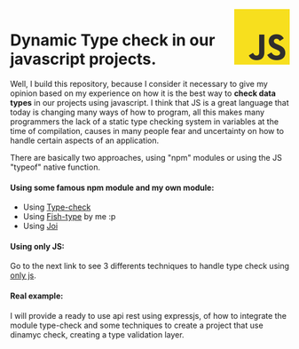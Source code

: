 <img src="https://github.com/damiancipolat/dynamicy-type-check-in-js/blob/master/doc/js-logo.png?raw=true" width="100px" align="right" />

# Dynamic Type check in our javascript projects.

Well, I build this repository, because I consider it necessary to give my opinion based on my experience on how it is the best way to **check data types** in our projects using javascript. I think that JS is a great language that today is changing many ways of how to program, all this makes many programmers the lack of a static type checking system in variables at the time of compilation, causes in many people fear and uncertainty on how to handle certain aspects of an application.

There are basically two approaches, using "npm" modules or using the JS "typeof" native function.

#### Using some famous npm module and my own module:
- Using [Type-check]
- Using [Fish-type] by me :p
- Using [Joi]

[Type-check]:https://github.com/damiancipolat/dynamicy-type-check-in-js/blob/master/UsingLibs.md
[Fish-type]:https://github.com/damiancipolat/dynamicy-type-check-in-js/blob/master/UsingLibs.md
[joi]:https://github.com/damiancipolat/dynamicy-type-check-in-js/blob/master/UsingLibs.md

#### Using only JS:
Go to the next link to see 3 differents techniques to handle type check using [only js].

[only js]:https://github.com/damiancipolat/dynamicy-type-check-in-js/blob/master/Techniques.md

#### Real example:
I will provide a ready to use api rest using expressjs, of how to integrate the module type-check and some techniques to create a project that use dinamyc check, creating a type validation layer.
